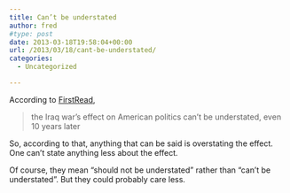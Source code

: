 ```yaml
---
title: Can’t be understated
author: fred
#type: post
date: 2013-03-18T19:58:04+00:00
url: /2013/03/18/cant-be-understated/
categories:
  - Uncategorized

---
```

According to [FirstRead][1],

> the Iraq war&#8217;s effect on American politics can&#8217;t be understated, even 10 years later 

So, according to that, anything that can be said is overstating the effect. One can&#8217;t state anything less about the effect.

Of course, they mean &#8220;should not be understated&#8221; rather than &#8220;can&#8217;t be understated&#8221;. But they could probably care less.

 [1]: http://firstread.nbcnews.com/_news/2013/03/18/17357655-first-thoughts-a-consequential-anniversary?lite "FirstRead"